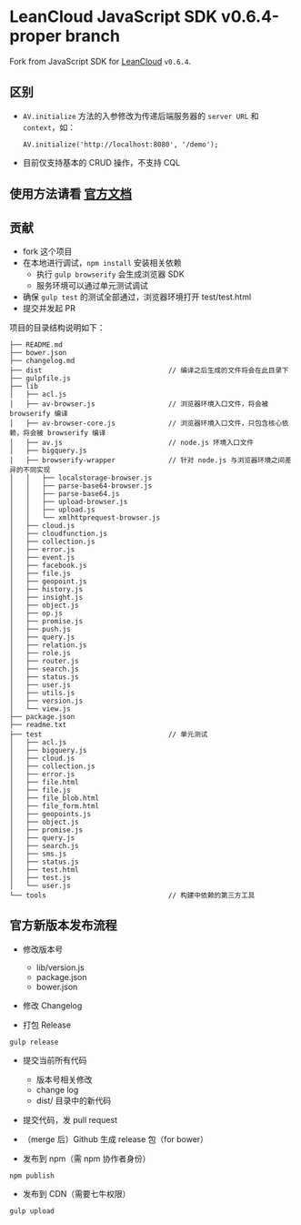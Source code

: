 # LeanCloud JavaScript SDK v0.6.4-proper branch

Fork from JavaScript SDK for [LeanCloud](http://leancloud.cn/) `v0.6.4`.

## 区别

* `AV.initialize` 方法的入参修改为传递后端服务器的 `server URL` 和 `context`，如：

  `AV.initialize('http://localhost:8080', '/demo');`

* 目前仅支持基本的 CRUD 操作，不支持 CQL

## 使用方法请看 [官方文档](http://leancloud.cn/docs/js_guide.html)

## 贡献

* fork 这个项目
* 在本地进行调试，`npm install` 安装相关依赖
  * 执行 `gulp browserify` 会生成浏览器 SDK
  * 服务环境可以通过单元测试调试
* 确保 `gulp test` 的测试全部通过，浏览器环境打开 test/test.html
* 提交并发起 PR

项目的目录结构说明如下：

```
├── README.md
├── bower.json
├── changelog.md
├── dist                               // 编译之后生成的文件将会在此目录下
├── gulpfile.js
├── lib
│   ├── acl.js
│   ├── av-browser.js                  // 浏览器环境入口文件，将会被 browserify 编译
│   ├── av-browser-core.js             // 浏览器环境入口文件，只包含核心依赖，将会被 browserify 编译
│   ├── av.js                          // node.js 环境入口文件
│   ├── bigquery.js
│   ├── browserify-wrapper             // 针对 node.js 与浏览器环境之间差异的不同实现
│   │   ├── localstorage-browser.js
│   │   ├── parse-base64-browser.js
│   │   ├── parse-base64.js
│   │   ├── upload-browser.js
│   │   ├── upload.js
│   │   └── xmlhttprequest-browser.js
│   ├── cloud.js
│   ├── cloudfunction.js
│   ├── collection.js
│   ├── error.js
│   ├── event.js
│   ├── facebook.js
│   ├── file.js
│   ├── geopoint.js
│   ├── history.js
│   ├── insight.js
│   ├── object.js
│   ├── op.js
│   ├── promise.js
│   ├── push.js
│   ├── query.js
│   ├── relation.js
│   ├── role.js
│   ├── router.js
│   ├── search.js
│   ├── status.js
│   ├── user.js
│   ├── utils.js
│   ├── version.js
│   └── view.js
├── package.json
├── readme.txt
├── test                               // 单元测试
│   ├── acl.js
│   ├── bigquery.js
│   ├── cloud.js
│   ├── collection.js
│   ├── error.js
│   ├── file.html
│   ├── file.js
│   ├── file_blob.html
│   ├── file_form.html
│   ├── geopoints.js
│   ├── object.js
│   ├── promise.js
│   ├── query.js
│   ├── search.js
│   ├── sms.js
│   ├── status.js
│   ├── test.html
│   ├── test.js
│   └── user.js
└── tools                              // 构建中依赖的第三方工具
```

## 官方新版本发布流程

* 修改版本号
  * lib/version.js
  * package.json
  * bower.json

* 修改 Changelog

* 打包 Release

```
gulp release
```

* 提交当前所有代码
  * 版本号相关修改
  * change log
  * dist/ 目录中的新代码

* 提交代码，发 pull request

* （merge 后）Github 生成 release 包（for bower）

* 发布到 npm（需 npm 协作者身份）
```
npm publish
```

* 发布到 CDN（需要七牛权限）
```
gulp upload
```
